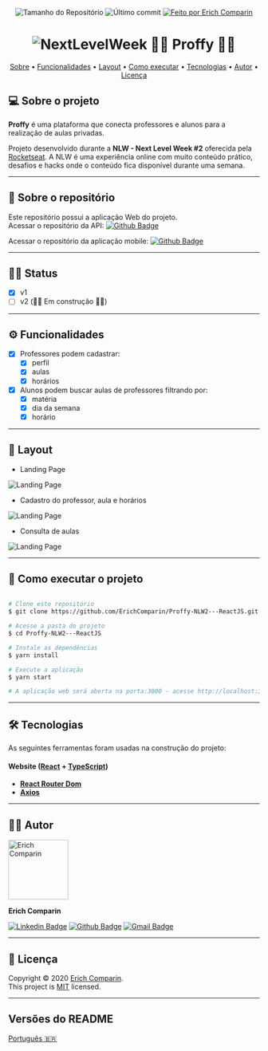 <p align="center">
  <img alt="Tamanho do Repositório" src="https://img.shields.io/github/repo-size/ErichComparin/Proffy-NLW2---ReactJS?style=flat-square" />
  
  <img alt="Último commit" src="https://img.shields.io/github/last-commit/ErichComparin/Proffy-NLW2---ReactJS?style=flat-square" />

  <a href="https://github.com/ErichComparin">
    <img alt="Feito por Erich Comparin" src="https://img.shields.io/badge/feito%20por-Erich%20Comparin-orange?style=flat-square">
  </a>
</p>

<h1 align="center">
    <img alt="NextLevelWeek" title="#NextLevelWeek" src=https://github.com/ErichComparin/Proffy-NLW2---ReactJS/blob/master/readme/banner.jpg?raw=true" />
    👨‍🏫 Proffy 👩‍🏫
</h1>

<!-- 🚧🚧 Em construção 🚧🚧 -->

<p align="center">
 <a href="#-sobre-o-projeto">Sobre</a> •
 <a href="#markdown-header-funcionalidades">Funcionalidades</a> •
 <a href="#-layout">Layout</a> • 
 <a href="#-como-executar-o-projeto">Como executar</a> • 
 <a href="#-tecnologias">Tecnologias</a> •
 <a href="#-autor">Autor</a> • 
 <a href="#user-content--licença">Licença</a>
</p>


## 💻 Sobre o projeto

**Proffy** é uma plataforma que conecta professores e alunos para a realização de aulas privadas.

Projeto desenvolvido durante a **NLW - Next Level Week #2** oferecida pela [Rocketseat](https://rocketseat.com.br/).
A NLW é uma experiência online com muito conteúdo prático, desafios e hacks onde o conteúdo fica disponível durante uma semana.

---

## 📂 Sobre o repositório

Este repositório possui a aplicação Web do projeto.
<br />
Acessar o repositório da API: [![Github Badge](https://img.shields.io/badge/-API_Proffy-000?style=flat-square&logo=Github&logoColor=white&link=https://github.com/ErichComparin/Proffy-NLW2---nodeJS)](https://github.com/ErichComparin/Proffy-NLW2---nodeJS)

Acessar o repositório da aplicação mobile: [![Github Badge](https://img.shields.io/badge/-Mobile_Proffy-000?style=flat-square&logo=Github&logoColor=white&link=https://github.com/ErichComparin/Proffy-NLW2---React-Native)](https://github.com/ErichComparin/Proffy-NLW2---React-Native)

---

## 🏃‍♂️ Status

- [x] v1
- [ ] v2 (🚧🚧 Em construção 🚧🚧)

---

## ⚙️ Funcionalidades

- [x] Professores podem cadastrar:
  - [x] perfil
  - [x] aulas
  - [x] horários

- [x] Alunos podem buscar aulas de professores filtrando por: 
  - [x] matéria
  - [x] dia da semana
  - [x] horário

---

## 🎨 Layout

- Landing Page
<img alt="Landing Page" src="https://github.com/ErichComparin/Proffy-NLW2---ReactJS/blob/master/readme/web1.jpg?raw=true">

- Cadastro do professor, aula e horários
<img alt="Landing Page" src="https://github.com/ErichComparin/Proffy-NLW2---ReactJS/blob/master/readme/web2.jpg?raw=true">

- Consulta de aulas
<img alt="Landing Page" src="https://github.com/ErichComparin/Proffy-NLW2---ReactJS/blob/master/readme/web3.jpg?raw=true">

---

## 🚀 Como executar o projeto

```bash

# Clone este repositório
$ git clone https://github.com/ErichComparin/Proffy-NLW2---ReactJS.git

# Acesse a pasta do projeto
$ cd Proffy-NLW2---ReactJS

# Instale as dependências
$ yarn install

# Execute a aplicação
$ yarn start

# A aplicação web será aberta na porta:3000 - acesse http://localhost:3000

```

---

## 🛠 Tecnologias

As seguintes ferramentas foram usadas na construção do projeto:

#### **Website**  ([React](https://reactjs.org/)  +  [TypeScript](https://www.typescriptlang.org/))

-   **[React Router Dom](https://github.com/ReactTraining/react-router/tree/master/packages/react-router-dom)**
-   **[Axios](https://github.com/axios/axios)**

---

## 🦸‍♂️ Autor

<img alt="Erich Comparin" src="https://avatars1.githubusercontent.com/u/49964553?s=460&u=cbfeb4a52528866ecd92b23fb86afa9bf1cc4ee2&v=4" width="120px"/>

**Erich Comparin**

[![Linkedin Badge](https://img.shields.io/badge/-Erich_Comparin-blue?style=flat-square&logo=Linkedin&logoColor=white&link=ttps://www.linkedin.com/in/erich-comparin-6923119b/)](https://www.linkedin.com/in/erich-comparin-6923119b/) [![Github Badge](https://img.shields.io/badge/-Erich_Comparin-000?style=flat-square&logo=Github&logoColor=white&link=https://github.com/ErichComparin)](https://github.com/ErichComparin) [![Gmail Badge](https://img.shields.io/badge/-erich.comparin@gmail.com-c14438?style=flat-square&logo=Gmail&logoColor=white&link=mailto:erich.comparin@gmail.com)](mailto:erich.comparin@gmail.com)

---

## 📝 Licença

Copyright © 2020 [Erich Comparin](https://github.com/ErichComparin).<br />
This project is [MIT](./LICENSE) licensed.

---

##  Versões do README

[Português 🇧🇷](./README.md)